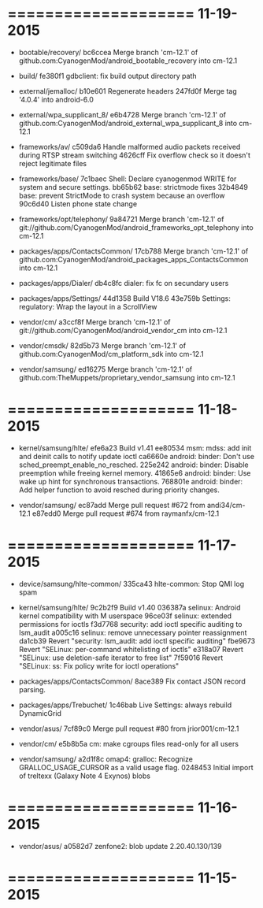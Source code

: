 ====================
     11-19-2015
====================


   * bootable/recovery/
bc6ccea Merge branch 'cm-12.1' of github.com:CyanogenMod/android_bootable_recovery into cm-12.1

   * build/
fe380f1 gdbclient: fix build output directory path

   * external/jemalloc/
b10e601 Regenerate headers
247fd0f Merge tag '4.0.4' into android-6.0

   * external/wpa_supplicant_8/
e6b4728 Merge branch 'cm-12.1' of github.com:CyanogenMod/android_external_wpa_supplicant_8 into cm-12.1

   * frameworks/av/
c509da6 Handle malformed audio packets received during RTSP stream switching
4626cff Fix overflow check so it doesn't reject legitimate files

   * frameworks/base/
7c1baec Shell: Declare cyanogenmod WRITE for system and secure settings.
bb65b62 base: strictmode fixes
32b4849 base: prevent StrictMode to crash system because an overflow
90c6d40 Listen phone state change

   * frameworks/opt/telephony/
9a84721 Merge branch 'cm-12.1' of git://github.com/CyanogenMod/android_frameworks_opt_telephony into cm-12.1

   * packages/apps/ContactsCommon/
17cb788 Merge branch 'cm-12.1' of github.com:CyanogenMod/android_packages_apps_ContactsCommon into cm-12.1

   * packages/apps/Dialer/
db4c8fc dialer: fix fc on secundary users

   * packages/apps/Settings/
44d1358 Build V18.6
43e759b Settings: regulatory: Wrap the layout in a ScrollView

   * vendor/cm/
a3ccf8f Merge branch 'cm-12.1' of git://github.com/CyanogenMod/android_vendor_cm into cm-12.1

   * vendor/cmsdk/
82d5b73 Merge branch 'cm-12.1' of github.com:CyanogenMod/cm_platform_sdk into cm-12.1

   * vendor/samsung/
ed16275 Merge branch 'cm-12.1' of github.com:TheMuppets/proprietary_vendor_samsung into cm-12.1

====================
     11-18-2015
====================


   * kernel/samsung/hlte/
efe6a23 Build v1.41
ee80534 msm: mdss: add init and deinit calls to notify update ioctl
ca6660e android: binder: Don't use sched_preempt_enable_no_resched.
225e242 android: binder: Disable preemption while freeing kernel memory.
41865e6 android: binder: Use wake up hint for synchronous transactions.
768801e android: binder: Add helper function to avoid resched during priority changes.

   * vendor/samsung/
ec87add Merge pull request #672 from andi34/cm-12.1
e87edd0 Merge pull request #674 from raymanfx/cm-12.1

====================
     11-17-2015
====================


   * device/samsung/hlte-common/
335ca43 hlte-common: Stop QMI log spam

   * kernel/samsung/hlte/
9c2b2f9 Build v1.40
036387a selinux: Android kernel compatibility with M userspace
96ce03f selinux: extended permissions for ioctls
f3d7768 security: add ioctl specific auditing to lsm_audit
a005c16 selinux: remove unnecessary pointer reassignment
da1cb39 Revert "security: lsm_audit: add ioctl specific auditing"
fbe9673 Revert "SELinux: per-command whitelisting of ioctls"
e318a07 Revert "SELinux: use deletion-safe iterator to free list"
7f59016 Revert "SELinux: ss: Fix policy write for ioctl operations"

   * packages/apps/ContactsCommon/
8ace389 Fix contact JSON record parsing.

   * packages/apps/Trebuchet/
1c46bab Live Settings: always rebuild DynamicGrid

   * vendor/asus/
7cf89c0 Merge pull request #80 from jrior001/cm-12.1

   * vendor/cm/
e5b8b5a cm: make cgroups files read-only for all users

   * vendor/samsung/
a2d1f8c omap4: gralloc: Recognize GRALLOC_USAGE_CURSOR as a valid usage flag.
0248453 Initial import of treltexx (Galaxy Note 4 Exynos) blobs

====================
     11-16-2015
====================


   * vendor/asus/
a0582d7 zenfone2: blob update 2.20.40.130/139

====================
     11-15-2015
====================


